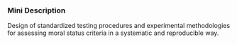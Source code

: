 ### Mini Description

Design of standardized testing procedures and experimental methodologies for assessing moral status criteria in a systematic and reproducible way.
